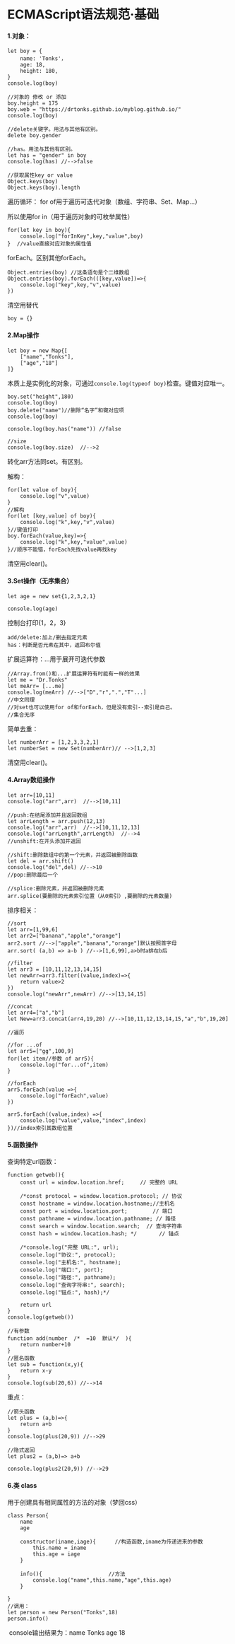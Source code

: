 

# ECMAScript语法规范·基础

#### 1.对象：

```
let boy = {
	name: 'Tonks'，
	age: 18,
	height: 180,
}
console.log(boy)

//对象的 修改 or 添加
boy.height = 175
boy.web = "https://drtonks.github.io/myblog.github.io/"
console.log(boy)

//delete关键字。用法与其他有区别。
delete boy.gender

//has。用法与其他有区别。
let has = "gender" in boy
console.log(has) //-->false

//获取属性key or value
Object.keys(boy)
Object.keys(boy).length
```

遍历循环：
for of用于遍历可迭代对象（数组、字符串、Set、Map...）

所以使用for in（用于遍历对象的可枚举属性）

```
for(let key in boy){
	console.log("forInKey",key,"value",boy)
}  //value直接对应对象的属性值
```

forEach。区别其他forEach。

```
Object.entries(boy) //这条语句是个二维数组
Object.entries(boy).forEach(([key,value])=>{
	console.log("key",key,"v",value)
})
```

清空用替代

```
boy = {}
```



#### 2.Map操作

```
let boy = new Map{[
	["name","Tonks"],
	["age","18"]
]}
```

​	本质上是实例化的对象，可通过`console.log(typeof boy)`检查。键值对应唯一。

```
boy.set("height",180)
console.log(boy) 
boy.delete("name")//删除“名字”和键对应项
console.log(boy) 

console.log(boy.has("name")) //false

//size
console.log(boy.size)  //-->2
```

转化arr方法同set。有区别。

解构：

```
for(let value of boy){
	console.log("v",value)
}
//解构
for(let [key,value] of boy){
	console.log("k",key,"v",value)
}//键值打印
boy.forEach(value,key)=>{
	console.log("k",key,"value",value)
}//顺序不能错，forEach先找value再找key
```

清空用clear()。

#### 3.Set操作（无序集合）

```
let age = new set{1,2,3,2,1}
```

```
console.log(age)
```

控制台打印{1，2，3}

```
add/delete:加上/删去指定元素
has：判断是否元素在其中，返回布尔值
```

扩展运算符：...用于展开可迭代参数

```
//Array.from()和...扩展运算符有时能有一样的效果
let me = "Dr.Tonks"
let meArr= [...me]
console.log(meArr) //-->["D","r",".","T"...]
//中文同理
//对set也可以使用for of和forEach，但是没有索引--索引是自己。
//集合无序
```

简单去重：

```
let numberArr = [1,2,3,3,2,1]
let numberSet = new Set(numberArr)// -->[1,2,3]
```

清空用clear()。

#### 4.Array数组操作

```
let arr=[10,11]
console.log("arr",arr)  //-->[10,11]

//push:在结尾添加并且返回数组
let arrLength = arr.push(12,13)
console.log("arr",arr)  //-->[10,11,12,13]
console.log("arrLength",arrLength)  //-->4
//unshift:在开头添加并返回

//shift:删除数组中的第一个元素，并返回被删除函数
let del = arr.shift()
console.log("del",del) //-->10
//pop:删除最后一个

//splice:删除元素，并返回被删除元素
arr.splice(要删除的元素索引位置（从0索引）,要删除的元素数量)

```

排序相关：

```
//sort
let arr=[1,99,6]
let arr2=["banana","apple","orange"]
arr2.sort //-->["apple","banana","orange"]默认按照首字母
arr.sort( (a,b) => a-b ) //-->[1,6,99],a>b时a排在b后

//filter
let arr3 = [10,11,12,13,14,15]
let newArr=arr3.filter((value,index)=>{
	return value>2
})
console.log("newArr",newArr) //-->[13,14,15]

//concat
let arr4=["a","b"]
let New=arr3.concat(arr4,19,20) //-->[10,11,12,13,14,15,"a","b",19,20]

```

```
//遍历

//for ...of
let arr5=["gg",100,9]
for(let item//参数 of arr5){
	console.log("for...of",item)
}

//forEach
arr5.forEach(value =>{
	console.log("forEach",value)
})

arr5.forEach((value,index) =>{
	console.log("value",value,"index",index)
})//index索引其数组位置
```



#### 5.函数操作

查询特定url函数：

```
function getweb(){
	const url = window.location.href;     // 完整的 URL
	
	/*const protocol = window.location.protocol; // 协议
	const hostname = window.location.hostname;//主机名
	const port = window.location.port;        // 端口
	const pathname = window.location.pathname; // 路径
	const search = window.location.search;  // 查询字符串
	const hash = window.location.hash; */       // 锚点

	/*console.log("完整 URL:", url);
	console.log("协议:", protocol);
	console.log("主机名:", hostname);
	console.log("端口:", port);
	console.log("路径:", pathname);
	console.log("查询字符串:", search);
	console.log("锚点:", hash);*/

	return url
}
console.log(getweb())
```

```
//有参数
function add(number  /*  =10  默认*/  ){
	return number+10
}
//匿名函数
let sub = function(x,y){
	return x-y
}
console.log(sub(20,6)) //-->14
```

重点：

```
//箭头函数
let plus = (a,b)=>{
	return a+b
}
console.log(plus(20,9)) //-->29

//隐式返回
let plus2 = (a,b)=> a+b

console.log(plus2(20,9)) //-->29
```



#### 6.类 class

用于创建具有相同属性的方法的对象（梦回css）

```
class Person{
	name
	age
	
	constructor(iname,iage){      //构造函数,iname为传递进来的参数
		this.name = iname
		this.age = iage
	}
	
	info(){						//方法
		console.log("name",this.name,"age",this.age)
	}
	
}
//调用：
let person = new Person("Tonks",18)
person.info()
```

​	console输出结果为：name Tonks age 18

#### 